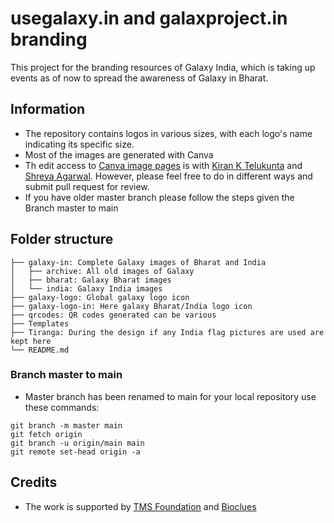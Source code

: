 # usegalaxy.in and galaxproject.in branding
This project for the branding resources of Galaxy India, which is taking up events as of now to spread the awareness of Galaxy in Bharat.

## Information 

- The repository contains logos in various sizes, with each logo's name indicating its specific size.
- Most of the images are generated with Canva
- Th edit access to [Canva image pages](https://www.canva.com/design/DAGISzlubXw/tf8Cxmjt048AW0zUgzDGyQ/edit?utm_content=DAGISzlubXw&utm_campaign=designshare&utm_medium=link2&utm_source=sharebutton) is with [Kiran K Telukunta](https://github.com/telukir) and [Shreya Agarwal](https://github.com/ShreyaA83). However, please feel free to do in different ways and submit pull request for review.
- If you have older master branch please follow the steps given the Branch master to main



## Folder structure

```
├── galaxy-in: Complete Galaxy images of Bharat and India
│   ├── archive: All old images of Galaxy
│   ├── bharat: Galaxy Bharat images
│   └── india: Galaxy India images
├── galaxy-logo: Global galaxy logo icon
├── galaxy-logo-in: Here galaxy Bharat/India logo icon
├── qrcodes: QR codes generated can be various
├── Templates
├── Tiranga: During the design if any India flag pictures are used are kept here
└── README.md
```

### Branch master to main

- Master branch has been renamed to main for your local repository use these commands:

```
git branch -m master main
git fetch origin
git branch -u origin/main main
git remote set-head origin -a

```

## Credits

- The work is supported by [TMS Foundation](https://bharatyuva.org/) and [Bioclues](https://bioclues.org/)